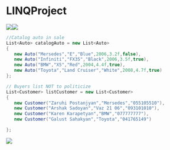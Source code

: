 # LINQProject

<div>
    <img src="http://asekose.am/upload/news/admin/2012/11/50b893233c8e9_medium.jpg" style="float:left">
    <img class="middle-img" src="https://upload.wikimedia.org/wikipedia/commons/thumb/1/1e/Toyota_Land_Cruiser_V8_front.JPG/300px-Toyota_Land_Cruiser_V8_front.JPG"/ >
 </div>
 
 
 ```c#
//Catalog auto in sale
List<Auto> catalogAuto = new List<Auto>
{
    new Auto("Mersedes","E","Blue",2006,3.2f,false),
    new Auto("Infiniti","FX35","Black",2006,3.5f,true),
    new Auto("BMW","X5","Red",2004,4.4f,true),
    new Auto("Toyota","Land Cruiser","White",2008,4.7f,true)
};

// Buyers list NOT to politicize
List<Customer> listCustomer = new List<Customer>
{
    new Customer("Zaruhi Postanjyan","Mersedes","055105510"),
    new Customer("Arshak Sadoyan","Vaz 21 06","093101010"),
    new Customer("Karen Karapetyan","BMW","077777777"),
    new Customer("Galust Sahakyan","Toyota","041765149")

};
 ```
 
 ![](https://i.gyazo.com/8335b4d76cfcceaaa261167709b40002.png)
 
 

